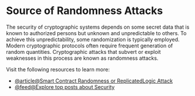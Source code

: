 # Source of Randomness Attacks

The security of cryptographic systems depends on some secret data that is known to authorized persons but unknown and unpredictable to others. To achieve this unpredictability, some randomization is typically employed. Modern cryptographic protocols often require frequent generation of random quantities. Cryptographic attacks that subvert or exploit weaknesses in this process are known as randomness attacks.

Visit the following resources to learn more:

- [@article@Smart Contract Randomness or ReplicatedLogic Attack](https://blog.finxter.com/randomness-or-replicatedlogic-attack-on-smart-contracts/)
- [@feed@Explore top posts about Security](https://app.daily.dev/tags/security?ref=roadmapsh)
